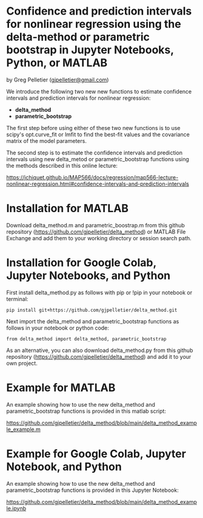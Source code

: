 # Confidence and prediction intervals for nonlinear regression using the delta-method or parametric bootstrap in Jupyter Notebooks, Python, or MATLAB

by Greg Pelletier (gjpelletier@gmail.com)

We introduce the following two new new functions to estimate confidence intervals and prediction intervals for nonlinear regression:

- **delta_method**
- **parametric_bootstrap**

The first step before using either of these two new functions is to use scipy's opt.curve_fit or lmfit to find the best-fit values and the covariance matrix of the model parameters.

The second step is to estimate the confidence intervals and prediction intervals using new delta_metod or parametric_bootstrap functions using the methods described in this online lecture:

https://jchiquet.github.io/MAP566/docs/regression/map566-lecture-nonlinear-regression.html#confidence-intervals-and-prediction-intervals

# Installation for MATLAB

Download delta_method.m and parametric_boostrap.m from this github repository (https://github.com/gjpelletier/delta_method) or MATLAB File Exchange and add them to your working directory or session search path.<br>

# Installation for Google Colab, Jupyter Notebooks, and Python

First install delta_method.py as follows with pip or !pip in your notebook or terminal:<br>
```
pip install git+https://github.com/gjpelletier/delta_method.git
```

Next import the delta_method and parametric_bootstrap functions as follows in your notebook or python code:<br>
```
from delta_method import delta_method, parametric_bootstrap
```

As an alternative, you can also download delta_method.py from this github repository (https://github.com/gjpelletier/delta_method) and add it to your own project.<br>

# Example for MATLAB

An example showing how to use the new delta_method and parametric_bootstrap functions is provided in this matlab script:

https://github.com/gjpelletier/delta_method/blob/main/delta_method_example_example.m

# Example for Google Colab, Jupyter Notebook, and Python

An example showing how to use the new delta_method and parametric_bootstrap functions is provided in this Jupyter Notebook:

https://github.com/gjpelletier/delta_method/blob/main/delta_method_example.ipynb

